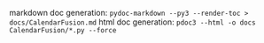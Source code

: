 markdown doc generation: `pydoc-markdown --py3 --render-toc > docs/CalendarFusion.md`
html doc generation: `pdoc3 --html -o docs CalendarFusion/*.py --force`